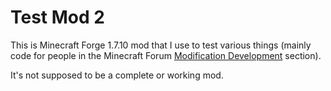 # Test Mod 2
This is Minecraft Forge 1.7.10 mod that I use to test various things (mainly code for people in the Minecraft Forum [Modification Development](http://www.minecraftforum.net/forums/mapping-and-modding/minecraft-mods/modification-development) section).

It's not supposed to be a complete or working mod.